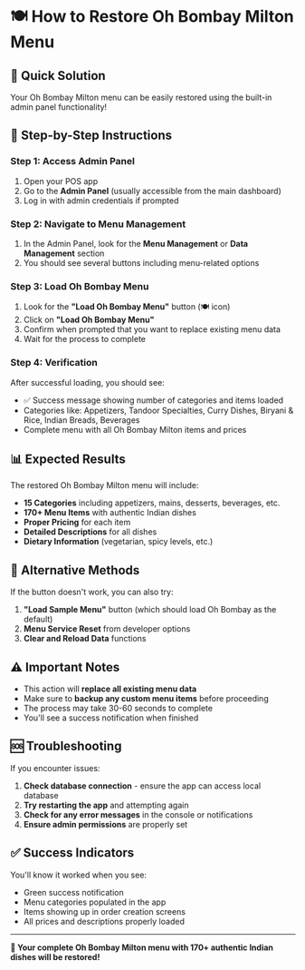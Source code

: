 # 🍽️ How to Restore Oh Bombay Milton Menu

## 📍 **Quick Solution**

Your Oh Bombay Milton menu can be easily restored using the built-in admin panel functionality!

## 🔧 **Step-by-Step Instructions**

### Step 1: Access Admin Panel
1. Open your POS app
2. Go to the **Admin Panel** (usually accessible from the main dashboard)
3. Log in with admin credentials if prompted

### Step 2: Navigate to Menu Management
1. In the Admin Panel, look for the **Menu Management** or **Data Management** section
2. You should see several buttons including menu-related options

### Step 3: Load Oh Bombay Menu
1. Look for the **"Load Oh Bombay Menu"** button (🍽️ icon)
2. Click on **"Load Oh Bombay Menu"**
3. Confirm when prompted that you want to replace existing menu data
4. Wait for the process to complete

### Step 4: Verification
After successful loading, you should see:
- ✅ Success message showing number of categories and items loaded
- Categories like: Appetizers, Tandoor Specialties, Curry Dishes, Biryani & Rice, Indian Breads, Beverages
- Complete menu with all Oh Bombay Milton items and prices

## 📊 **Expected Results**

The restored Oh Bombay Milton menu will include:
- **15 Categories** including appetizers, mains, desserts, beverages, etc.
- **170+ Menu Items** with authentic Indian dishes
- **Proper Pricing** for each item
- **Detailed Descriptions** for all dishes
- **Dietary Information** (vegetarian, spicy levels, etc.)

## 🔄 **Alternative Methods**

If the button doesn't work, you can also try:
1. **"Load Sample Menu"** button (which should load Oh Bombay as the default)
2. **Menu Service Reset** from developer options
3. **Clear and Reload Data** functions

## ⚠️ **Important Notes**

- This action will **replace all existing menu data**
- Make sure to **backup any custom menu items** before proceeding
- The process may take 30-60 seconds to complete
- You'll see a success notification when finished

## 🆘 **Troubleshooting**

If you encounter issues:
1. **Check database connection** - ensure the app can access local database
2. **Try restarting the app** and attempting again
3. **Check for any error messages** in the console or notifications
4. **Ensure admin permissions** are properly set

## ✅ **Success Indicators**

You'll know it worked when you see:
- Green success notification
- Menu categories populated in the app
- Items showing up in order creation screens
- All prices and descriptions properly loaded

---

**🎉 Your complete Oh Bombay Milton menu with 170+ authentic Indian dishes will be restored!** 